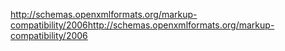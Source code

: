 <span data-ttu-id="681a0-101">http://schemas.openxmlformats.org/markup-compatibility/2006</span><span class="sxs-lookup"><span data-stu-id="681a0-101">http://schemas.openxmlformats.org/markup-compatibility/2006</span></span>